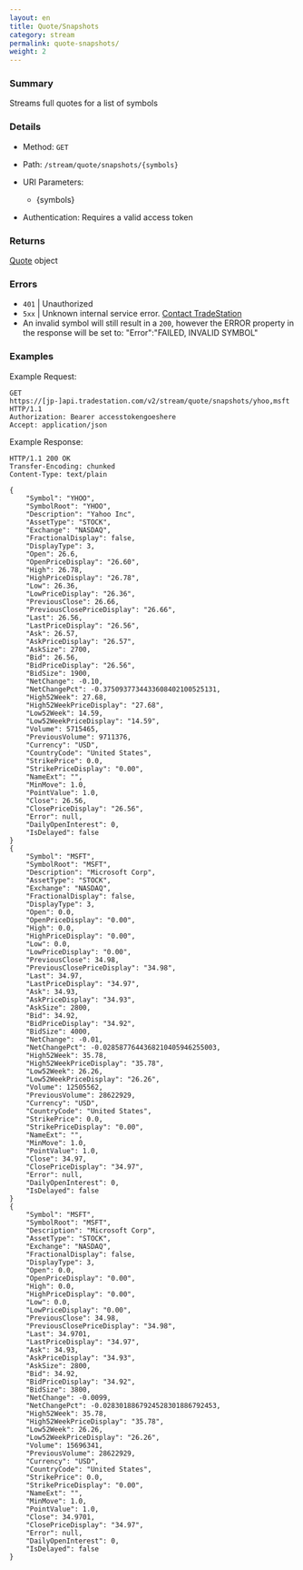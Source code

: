 ```yaml
---
layout: en
title: Quote/Snapshots
category: stream
permalink: quote-snapshots/
weight: 2
---
```


### Summary

Streams full quotes for a list of symbols

### Details

* Method: `GET`
* Path: `/stream/quote/snapshots/{symbols}`
* URI Parameters:

  * {symbols}
* Authentication: Requires a valid access token

### Returns

[Quote](../../objects/quote) object

### Errors

* `401` | Unauthorized
* `5xx` | Unknown internal service error. [Contact TradeStation](mailto:webapi@tradestation.com)
* An invalid symbol will still result in a `200`, however the ERROR property in the response will be set to: "Error":"FAILED, INVALID SYMBOL"

### Examples

Example Request:

    GET https://[jp-]api.tradestation.com/v2/stream/quote/snapshots/yhoo,msft HTTP/1.1
    Authorization: Bearer accesstokengoeshere
    Accept: application/json

Example Response:

    HTTP/1.1 200 OK
    Transfer-Encoding: chunked
    Content-Type: text/plain
    
    {
        "Symbol": "YHOO",
        "SymbolRoot": "YHOO",
        "Description": "Yahoo Inc",
        "AssetType": "STOCK",
        "Exchange": "NASDAQ",
        "FractionalDisplay": false,
        "DisplayType": 3,
        "Open": 26.6,
        "OpenPriceDisplay": "26.60",
        "High": 26.78,
        "HighPriceDisplay": "26.78",
        "Low": 26.36,
        "LowPriceDisplay": "26.36",
        "PreviousClose": 26.66,
        "PreviousClosePriceDisplay": "26.66",
        "Last": 26.56,
        "LastPriceDisplay": "26.56",
        "Ask": 26.57,
        "AskPriceDisplay": "26.57",
        "AskSize": 2700,
        "Bid": 26.56,
        "BidPriceDisplay": "26.56",
        "BidSize": 1900,
        "NetChange": -0.10,
        "NetChangePct": -0.3750937734433608402100525131,
        "High52Week": 27.68,
        "High52WeekPriceDisplay": "27.68",
        "Low52Week": 14.59,
        "Low52WeekPriceDisplay": "14.59",
        "Volume": 5715465,
        "PreviousVolume": 9711376,
        "Currency": "USD",
        "CountryCode": "United States",
        "StrikePrice": 0.0,
        "StrikePriceDisplay": "0.00",
        "NameExt": "",
        "MinMove": 1.0,
        "PointValue": 1.0,
        "Close": 26.56,
        "ClosePriceDisplay": "26.56",
        "Error": null,
        "DailyOpenInterest": 0,
        "IsDelayed": false
    }
    {
        "Symbol": "MSFT",
        "SymbolRoot": "MSFT",
        "Description": "Microsoft Corp",
        "AssetType": "STOCK",
        "Exchange": "NASDAQ",
        "FractionalDisplay": false,
        "DisplayType": 3,
        "Open": 0.0,
        "OpenPriceDisplay": "0.00",
        "High": 0.0,
        "HighPriceDisplay": "0.00",
        "Low": 0.0,
        "LowPriceDisplay": "0.00",
        "PreviousClose": 34.98,
        "PreviousClosePriceDisplay": "34.98",
        "Last": 34.97,
        "LastPriceDisplay": "34.97",
        "Ask": 34.93,
        "AskPriceDisplay": "34.93",
        "AskSize": 2800,
        "Bid": 34.92,
        "BidPriceDisplay": "34.92",
        "BidSize": 4000,
        "NetChange": -0.01,
        "NetChangePct": -0.0285877644368210405946255003,
        "High52Week": 35.78,
        "High52WeekPriceDisplay": "35.78",
        "Low52Week": 26.26,
        "Low52WeekPriceDisplay": "26.26",
        "Volume": 12505562,
        "PreviousVolume": 28622929,
        "Currency": "USD",
        "CountryCode": "United States",
        "StrikePrice": 0.0,
        "StrikePriceDisplay": "0.00",
        "NameExt": "",
        "MinMove": 1.0,
        "PointValue": 1.0,
        "Close": 34.97,
        "ClosePriceDisplay": "34.97",
        "Error": null,
        "DailyOpenInterest": 0,
        "IsDelayed": false
    }
    {
        "Symbol": "MSFT",
        "SymbolRoot": "MSFT",
        "Description": "Microsoft Corp",
        "AssetType": "STOCK",
        "Exchange": "NASDAQ",
        "FractionalDisplay": false,
        "DisplayType": 3,
        "Open": 0.0,
        "OpenPriceDisplay": "0.00",
        "High": 0.0,
        "HighPriceDisplay": "0.00",
        "Low": 0.0,
        "LowPriceDisplay": "0.00",
        "PreviousClose": 34.98,
        "PreviousClosePriceDisplay": "34.98",
        "Last": 34.9701,
        "LastPriceDisplay": "34.97",
        "Ask": 34.93,
        "AskPriceDisplay": "34.93",
        "AskSize": 2800,
        "Bid": 34.92,
        "BidPriceDisplay": "34.92",
        "BidSize": 3800,
        "NetChange": -0.0099,
        "NetChangePct": -0.0283018867924528301886792453,
        "High52Week": 35.78,
        "High52WeekPriceDisplay": "35.78",
        "Low52Week": 26.26,
        "Low52WeekPriceDisplay": "26.26",
        "Volume": 15696341,
        "PreviousVolume": 28622929,
        "Currency": "USD",
        "CountryCode": "United States",
        "StrikePrice": 0.0,
        "StrikePriceDisplay": "0.00",
        "NameExt": "",
        "MinMove": 1.0,
        "PointValue": 1.0,
        "Close": 34.9701,
        "ClosePriceDisplay": "34.97",
        "Error": null,
        "DailyOpenInterest": 0,
        "IsDelayed": false
    }